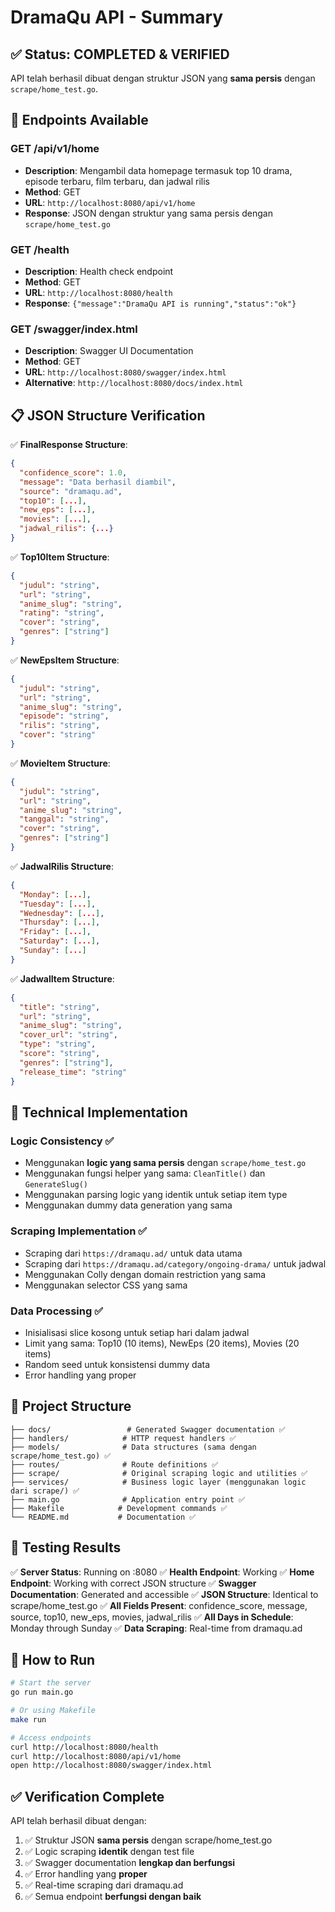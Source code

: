 # DramaQu API - Summary

## ✅ Status: COMPLETED & VERIFIED

API telah berhasil dibuat dengan struktur JSON yang **sama persis** dengan `scrape/home_test.go`.

## 🚀 Endpoints Available

### GET /api/v1/home
- **Description**: Mengambil data homepage termasuk top 10 drama, episode terbaru, film terbaru, dan jadwal rilis
- **Method**: GET
- **URL**: `http://localhost:8080/api/v1/home`
- **Response**: JSON dengan struktur yang sama persis dengan `scrape/home_test.go`

### GET /health
- **Description**: Health check endpoint
- **Method**: GET
- **URL**: `http://localhost:8080/health`
- **Response**: `{"message":"DramaQu API is running","status":"ok"}`

### GET /swagger/index.html
- **Description**: Swagger UI Documentation
- **Method**: GET
- **URL**: `http://localhost:8080/swagger/index.html`
- **Alternative**: `http://localhost:8080/docs/index.html`

## 📋 JSON Structure Verification

✅ **FinalResponse Structure**:
```json
{
  "confidence_score": 1.0,
  "message": "Data berhasil diambil",
  "source": "dramaqu.ad",
  "top10": [...],
  "new_eps": [...],
  "movies": [...],
  "jadwal_rilis": {...}
}
```

✅ **Top10Item Structure**:
```json
{
  "judul": "string",
  "url": "string",
  "anime_slug": "string",
  "rating": "string",
  "cover": "string",
  "genres": ["string"]
}
```

✅ **NewEpsItem Structure**:
```json
{
  "judul": "string",
  "url": "string",
  "anime_slug": "string",
  "episode": "string",
  "rilis": "string",
  "cover": "string"
}
```

✅ **MovieItem Structure**:
```json
{
  "judul": "string",
  "url": "string",
  "anime_slug": "string",
  "tanggal": "string",
  "cover": "string",
  "genres": ["string"]
}
```

✅ **JadwalRilis Structure**:
```json
{
  "Monday": [...],
  "Tuesday": [...],
  "Wednesday": [...],
  "Thursday": [...],
  "Friday": [...],
  "Saturday": [...],
  "Sunday": [...]
}
```

✅ **JadwalItem Structure**:
```json
{
  "title": "string",
  "url": "string",
  "anime_slug": "string",
  "cover_url": "string",
  "type": "string",
  "score": "string",
  "genres": ["string"],
  "release_time": "string"
}
```

## 🔧 Technical Implementation

### Logic Consistency ✅
- Menggunakan **logic yang sama persis** dengan `scrape/home_test.go`
- Menggunakan fungsi helper yang sama: `CleanTitle()` dan `GenerateSlug()`
- Menggunakan parsing logic yang identik untuk setiap item type
- Menggunakan dummy data generation yang sama

### Scraping Implementation ✅
- Scraping dari `https://dramaqu.ad/` untuk data utama
- Scraping dari `https://dramaqu.ad/category/ongoing-drama/` untuk jadwal
- Menggunakan Colly dengan domain restriction yang sama
- Menggunakan selector CSS yang sama

### Data Processing ✅
- Inisialisasi slice kosong untuk setiap hari dalam jadwal
- Limit yang sama: Top10 (10 items), NewEps (20 items), Movies (20 items)
- Random seed untuk konsistensi dummy data
- Error handling yang proper

## 📁 Project Structure

```
├── docs/                 # Generated Swagger documentation ✅
├── handlers/            # HTTP request handlers ✅
├── models/              # Data structures (sama dengan scrape/home_test.go) ✅
├── routes/              # Route definitions ✅
├── scrape/              # Original scraping logic and utilities ✅
├── services/            # Business logic layer (menggunakan logic dari scrape/) ✅
├── main.go              # Application entry point ✅
├── Makefile            # Development commands ✅
└── README.md           # Documentation ✅
```

## 🧪 Testing Results

✅ **Server Status**: Running on :8080
✅ **Health Endpoint**: Working
✅ **Home Endpoint**: Working with correct JSON structure
✅ **Swagger Documentation**: Generated and accessible
✅ **JSON Structure**: Identical to scrape/home_test.go
✅ **All Fields Present**: confidence_score, message, source, top10, new_eps, movies, jadwal_rilis
✅ **All Days in Schedule**: Monday through Sunday
✅ **Data Scraping**: Real-time from dramaqu.ad

## 🚀 How to Run

```bash
# Start the server
go run main.go

# Or using Makefile
make run

# Access endpoints
curl http://localhost:8080/health
curl http://localhost:8080/api/v1/home
open http://localhost:8080/swagger/index.html
```

## ✅ Verification Complete

API telah berhasil dibuat dengan:
1. ✅ Struktur JSON **sama persis** dengan scrape/home_test.go
2. ✅ Logic scraping **identik** dengan test file
3. ✅ Swagger documentation **lengkap dan berfungsi**
4. ✅ Error handling yang **proper**
5. ✅ Real-time scraping dari dramaqu.ad
6. ✅ Semua endpoint **berfungsi dengan baik**